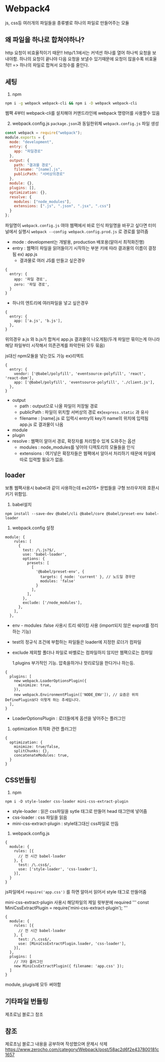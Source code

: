 # Webpack4

js, css등 여러개의 파일들을 종류별로 하나의 파일로 만들어주는 모듈

## 왜 파일을 하나로 합쳐야하나?

http 요청이 비효율적이기 때문!!
http/1.1에서는 커넥션 하나를 열어 하나씩 요청을 보내야함.
하나의 요청이 끝나야 다음 요청을 보낼수 있기때문에 요청이 많을수록 비효율적!!
=> 하나의 파일로 합쳐서 요청수를 줄인다.

## 세팅

1. npm

```bash
npm i -g webpack webpack-cli && npm i -D webpack webpack-cli
```

웹팩 4부터 webpack-cli를 설치해야 커맨드라인에 webpack 명령어를 사용할수 있음

2. webpack.config.js
   `package.json`과 동일한위체 `webpack.config.js` 파일 생성

```javascript
const webpack = require("webpack");
module.exports = {
  mode: "development",
  entry: {
    app: "파일경로"
  },
  output: {
    path: "결과물 경로",
    filename: "[name].js",
    publicPath: "서버상의경로"
  },
  module: {},
  plugins: [],
  optimization: {},
  resolve: {
    modules: ["node_modules"],
    extensions: [".js", ".json", ".jsx", ".css"]
  }
};
```

파일명이 `webpack.config.js` 여야 웹팩에서 바로 인식
파일명을 바꾸고 싶다면 터미널에서 실행시 `webpack --config webpack.config.prod.js` 로 경로를 알려줌

- mode : development는 개발용, production 배포용(알아서 최적화진행)
- entry : 웹팩이 파일을 읽어들이기 시작하는 부분 키에 따라 결과물의 이름이 결정됨 ex) app.js
  - 결과물로 여러 JS를 만들고 싶은경우

```
{
  entry: {
    app: '파일 경로',
    zero: '파일 경로',
  }
}
```

- 하나의 엔트리에 여러파일을 넣고 싶은경우

```
{
  entry: {
    app: ['a.js', 'b.js'],
  },
}
```

위의경우 a.js 와 b.js가 합쳐서 app.js 결과물이 나오게됨(두개 파일만 묶이는게 아니라 해당 파일부터 시작해서 의존관계를 파악한뒤 모두 묶음)

js대신 npm모듈을 넣는것도 가능 ex)리엑트

```
{
  entry: {
    vendor: ['@babel/polyfill', 'eventsource-polyfill', 'react', 'react-dom'],
    app: ['@babel/polyfill', 'eventsource-polyfill', './client.js'],
  },
}
```

- output
  - path : output으로 나올 파일이 저장될 경로
  - publicPath : 파일이 위치할 서버상의 경로 ex)`express.static` 과 유사
  - filename : [name].js 로 입력시 entry의 key가 name의 위치에 입력됨 app.js 로 결과물이 나옴
- module
- plugin
- resolve : 웹팩이 알아서 경로, 확장자를 처리할수 있게 도와주는 옵션
  - modules : node_modules를 넣어야 디렉토리의 모듈들을 인식
  - extensions : 여기넣은 확장자들은 웹팩에서 알아서 처리하기 때문에 파일에 따로 입력할 필요가 없음.

## loader

보통 웹팩사용시 babel과 같이 사용하는데 es2015+ 문법들을 구형 브라우저와 호환시키기 위함임.

1. babel설치

```
npm install --save-dev @babel/cli @babel/core @babel/preset-env babel-loader
```

1. webpack.config 설정

```
module: {
    rules: [
      {
        test: /\.js?$/,
        use: 'babel-loader',
        options: {
          presets: [
            [
              '@babel/preset-env', {
                targets: { node: 'current' }, // 노드일 경우만
                modules: 'false'
              }
            ],
          ],
        },
        exclude: ['/node_modules'],
      },
    ],
  },
```

- env - modules :false 사용시 트리 쉐이킹 사용 (import되지 않은 exprot를 정리하는 기능)
- test의 정규식 조건에 부합하는 파일들은 loader에 지정한 로더가 컴파일
- exclude 제외할 폴더나 파일로 바벨로는 컴파일하지 않지만 웹팩으로는 컴파일

  1.plugins
  부가적인 기능. 압축을하거나 핫리로딩을 한다거나 하는등.

```
{
  plugins: [
    new webpack.LoaderOptionsPlugin({
      minimize: true,
    }),
    new webpack.EnvironmentPlugin(['NODE_ENV']), // 요즘은 위의 DefinePlugin보다 이렇게 하는 추세입니다.
  ],
}
```

- LoaderOptionsPlugin : 로더들에게 옵션을 넣어주는 플러그인

1. optimization
   최적화 관련 플러그인

```
{
  optimization: {
    minimize: true/false,
    splitChunks: {},
    concatenateModules: true,
  }
}
```

## CSS번들링

1. npm

```
npm i -D style-loader css-loader mini-css-extract-plugin
```

- style-loader : 읽은 css파일을 sytle 태그로 만들어 head 태그안에 넣어줌
- css-loader : css 파일을 읽음
- mini-css-extract-plugin : style태그대신 css파일로 만듬

1. webpack.config.js

```
{
  module: {
    rules: [{
      // 전 시간 babel-loader
    }, {
      test: /\.css$/,
      use: ['style-loader', 'css-loader'],
    }],
  }
}
```

js파일에서 `require('app.css')` 를 하면 알아서 읽어서 style 태그로 만들어줌

mini-css-extract-plugin 사용시 해당파일의 제일 윗부분에 required
'''
const MiniCssExtractPlugin = require('mini-css-extract-plugin');
'''

```
{
  module: {
    rules: [{
      // 전 시간 babel-loader
    }, {
      test: /\.css$/,
      use: [MiniCssExtractPlugin.loader, 'css-loader'],
    }],
  },
  plugins: [
    // 기타 플러그인
    new MiniCssExtractPlugin({ filename: 'app.css' });
  ]
}
```

module, plugis에 모두 써야함

## 기타파일 번들링

제초로님 블로그 참조

## 참조

제로초님 블로그 내용을 공부하며 작성했으며 문제시 삭제
https://www.zerocho.com/category/Webpack/post/58ac2d6f2e437800181c1657
